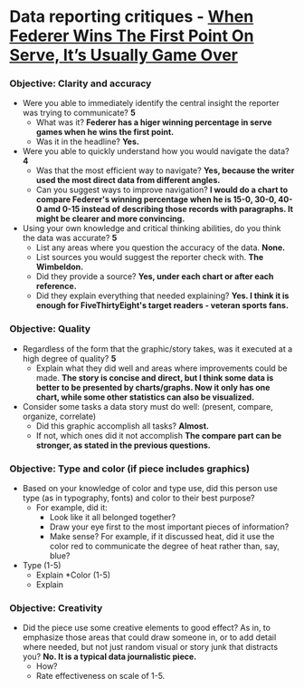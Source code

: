 # Data reporting critiques - [When Federer Wins The First Point On Serve, It’s Usually Game Over](https://fivethirtyeight.com/features/when-federer-wins-the-first-point-on-serve-its-usually-game-over/)

### Objective: Clarity and accuracy

* Were you able to immediately identify the central insight the reporter was trying to communicate? __5__ 
   * What was it? __Federer has a higer winning percentage in serve games when he wins the first point.__
   * Was it in the headline? __Yes.__
* Were you able to quickly understand how you would navigate the data? __4__
   * Was that the most efficient way to navigate? __Yes, because the writer used the most direct data from different angles.__
   * Can you suggest ways to improve navigation? __I would do a chart to compare Federer's winning percentage when he is 15-0, 30-0, 40-0 amd 0-15 instead of describing those records with paragraphs. It might be clearer and more convincing.__
* Using your own knowledge and critical thinking abilities, do you think the data was accurate? __5__
   * List any areas where you question the accuracy of the data. __None.__
   * List sources you would suggest the reporter check with. __The Wimbeldon.__
   * Did they provide a source? __Yes, under each chart or after each reference.__
   * Did they explain everything that needed explaining? __Yes. I think it is enough for FiveThirtyEight's target readers - veteran sports fans.__

### Objective: Quality

* Regardless of the form that the graphic/story takes, was it executed at a high degree of quality? __5__
   * Explain what they did well and areas where improvements could be made. __The story is concise and direct, but I think some data is better to be presented by charts/graphs. Now it only has one chart, while some other statistics can also be visualized.__
* Consider some tasks a data story must do well: (present, compare, organize, correlate)
   * Did this graphic accomplish all tasks? __Almost.__
   * If not, which ones did it not accomplish __The compare part can be stronger, as stated in the previous questions.__

### Objective: Type and color (if piece includes graphics)

* Based on your knowledge of color and type use, did this person use type (as in typography, fonts) and color to their best purpose?
   * For example, did it: 
       * Look like it all belonged together?
       * Draw your eye first to the most important pieces of information?
       * Make sense? For example, if it discussed heat, did it use the color red to communicate the degree of heat rather than, say, blue?
* Type (1-5)
   * Explain
*Color (1-5)
   * Explain
   
### Objective: Creativity

* Did the piece use some creative elements to good effect? As in, to emphasize those areas that could draw someone in, or to add detail where needed, but not just random visual or story junk that distracts you? __No. It is a typical data journalistic piece.__
   * How?
   * Rate effectiveness on scale of 1-5. 
